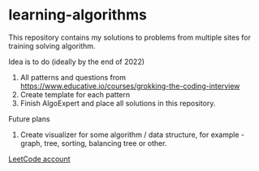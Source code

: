 # learning-algorithms
This repository contains my solutions to problems from multiple sites for training solving algorithm.

Idea is to do (ideally by the end of 2022)
1. All patterns and questions from https://www.educative.io/courses/grokking-the-coding-interview
2. Create template for each pattern
3. Finish AlgoExpert and place all solutions in this repository.


Future plans
1. Create visualizer for some algorithm / data structure, for example - graph, tree, sorting, balancing tree or other.


[LeetCode account](https://leetcode.com/lukhol/)
